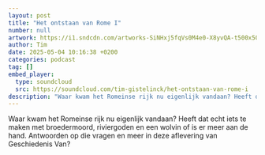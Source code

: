 ```yaml
---
layout: post
title: "Het ontstaan van Rome I"
number: null
artwork: https://i1.sndcdn.com/artworks-SiNHxj5fqVs0M4e0-X8yvQA-t500x500.png
author: Tim
date: 2025-05-04 10:16:38 +0200
categories: podcast
tag: []
embed_player:
  type: soundcloud
  src: https://soundcloud.com/tim-gistelinck/het-ontstaan-van-rome-i
description: "Waar kwam het Romeinse rijk nu eigenlijk vandaan? Heeft dat echt iets te maken met broedermoord, riviergoden en een wolvin of is er meer aan de hand."
---
```

Waar kwam het Romeinse rijk nu eigenlijk vandaan? Heeft dat echt iets te maken met broedermoord, riviergoden en een wolvin of is er meer aan de hand. Antwoorden op die vragen en meer in deze aflevering van Geschiedenis Van?